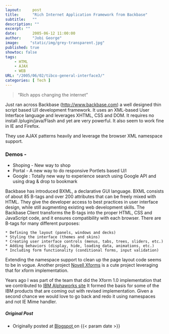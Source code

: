 ```yaml
---
layout:     post
title:      "Rich Internet Application Framework from Backbase"
subtitle:   ""
description: ""
excerpt: ""
date:       2005-06-12 11:00:00
author:     "Jobi George"
image:     "static/img/grey-transparent.jpg"
published: true
showtoc: false 
tags:
    - HTML
    - AJAX
    - WEB
URL: "/2005/06/02/tibco-general-interface3/"
categories: [ Tech ]
---
```


> “Rich apps changing the internet”

Just ran across Backbase (http://www.backbase.com) a well designed thin script based U/I development framework. It uses an XML-based User Interface language and leverages XHTML, CSS and DOM. It requires no install /plugin/java/Flash and yet are very powerful. It also seem to work fine in IE and Firefox.

They use AJAX patterns heavily and leverage the browser XML namespace support.

### Demos -

* Shoping - New way to shop
* Portal - A new way to do responsive Portlets based U/I
* Google : Totally new way to experience search using Google API and using drag & drop to bookmark

Backbase has introduced BXML, a declarative GUI language. BXML consists of about 85 B-tags and over 200 attributes that can be freely mixed with HTML. They give the developer access to best practices in user interface design, while still augmenting existing web development skills. The Backbase Client transforms the B-tags into the proper HTML, CSS and JavaScript code, and it ensures compatibility with each browser. There are B-tags for many different purposes:

    * Defining the layout (panels, windows and decks)
    * Styling the interface (themes and skins)
    * Creating user interface controls (menus, tabs, trees, sliders, etc.)
    * Adding behaviors (display, hide, loading data, animations, etc.)
    * Including form functionality (conditional forms, input validation)


Extending the namespace support to clean up the page layout code seems to be in vogue. Another project [ Novell Xforms](http://ftp.novell.com/pub/forge/xforms-explorer/docs/home.html) is a cute project leveraging that for xform implementation.

Years ago I was part of the team that did the Xform 1.0 implementation that we contributed to [IBM Alphaworks site](http://www.alphaworks.ibm.com/tech/xmlforms) It formed the basis for some of the IBM products that are coming out with revised implementation. Given a second chance we would love to go back and redo it using namespaces and not IE Mime handler. 


##### Original Post

* Originally posted at [ Blogspot ](http://jobig.blogspot.com/2005/06/rich-internet-application-framework.html) on {{< param date >}}

